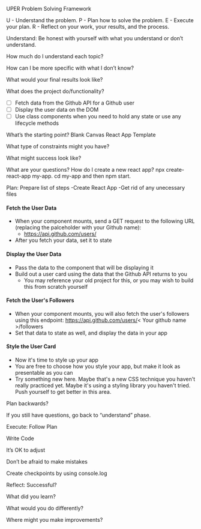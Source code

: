 UPER Problem Solving Framework

U - Understand the problem.
P - Plan how to solve the problem.
E - Execute your plan.
R - Reflect on your work, your results, and the process. 

Understand:
Be honest with yourself with what you understand or don’t understand.

How much do I understand each topic?

How can I be more specific with what I don’t know?

What would your final results look like?

What does the project do/functionality?
- [ ] Fetch data from the Github API for a Github user
- [ ] Display the user data on the DOM
- [ ] Use class components when you need to hold any state or use any lifecycle methods

What’s the starting point? 
Blank Canvas
React App Template

What type of constraints might you have?

What might success look like?

What are your questions?
How do I create a new react app? npx create-react-app my-app. cd my-app and then npm start.

Plan:
Prepare list of steps
-Create React App
-Get rid of any unecessary files

#### Fetch the User Data

- When your component mounts, send a GET request to the following URL (replacing the palceholder with your Github name):
  - https://api.github.com/users/<your name>
- After you fetch your data, set it to state

#### Display the User Data

- Pass the data to the component that will be displaying it
- Build out a user card using the data that the Github API returns to you
  - You may reference your old project for this, or you may wish to build this from scratch yourself

#### Fetch the User's Followers

- When your component mounts, you will also fetch the user's followers using this endpoint:
  https://api.github.com/users/< Your github name >/followers
- Set that data to state as well, and display the data in your app

#### Style the User Card

- Now it's time to style up your app
- You are free to choose how you style your app, but make it look as presentable as you can
- Try something new here. Maybe that's a new CSS technique you haven't really practiced yet. Maybe it's using a styling library you haven't tried. Push yourself to get better in this area.

Plan backwards?

If you still have questions, go back to “understand” phase.

Execute:
Follow Plan

Write Code

It’s OK to adjust

Don’t be afraid to make mistakes

Create checkpoints by using console.log

Reflect:
Successful?

What did you learn?

What would you do differently?

Where might you make improvements?



